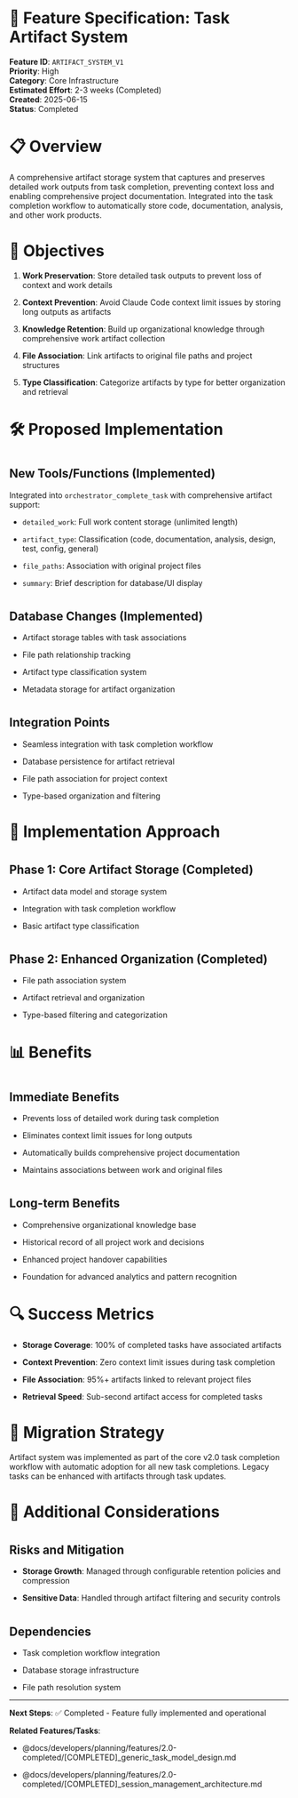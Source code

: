 
# 🔧 Feature Specification: Task Artifact System

**Feature ID**: `ARTIFACT_SYSTEM_V1`  
**Priority**: High  
**Category**: Core Infrastructure  
**Estimated Effort**: 2-3 weeks (Completed)  
**Created**: 2025-06-15  
**Status**: Completed  

#
# 📋 Overview

A comprehensive artifact storage system that captures and preserves detailed work outputs from task completion, preventing context loss and enabling comprehensive project documentation. Integrated into the task completion workflow to automatically store code, documentation, analysis, and other work products.

#
# 🎯 Objectives

1. **Work Preservation**: Store detailed task outputs to prevent loss of context and work details

2. **Context Prevention**: Avoid Claude Code context limit issues by storing long outputs as artifacts

3. **Knowledge Retention**: Build up organizational knowledge through comprehensive work artifact collection

4. **File Association**: Link artifacts to original file paths and project structures

5. **Type Classification**: Categorize artifacts by type for better organization and retrieval

#
# 🛠️ Proposed Implementation

#
## New Tools/Functions (Implemented)

Integrated into `orchestrator_complete_task` with comprehensive artifact support:

- `detailed_work`: Full work content storage (unlimited length)

- `artifact_type`: Classification (code, documentation, analysis, design, test, config, general)

- `file_paths`: Association with original project files

- `summary`: Brief description for database/UI display

#
## Database Changes (Implemented)

- Artifact storage tables with task associations

- File path relationship tracking

- Artifact type classification system

- Metadata storage for artifact organization

#
## Integration Points

- Seamless integration with task completion workflow

- Database persistence for artifact retrieval

- File path association for project context

- Type-based organization and filtering

#
# 🔄 Implementation Approach

#
## Phase 1: Core Artifact Storage (Completed)

- Artifact data model and storage system

- Integration with task completion workflow

- Basic artifact type classification

#
## Phase 2: Enhanced Organization (Completed)

- File path association system

- Artifact retrieval and organization

- Type-based filtering and categorization

#
# 📊 Benefits

#
## Immediate Benefits

- Prevents loss of detailed work during task completion

- Eliminates context limit issues for long outputs

- Automatically builds comprehensive project documentation

- Maintains associations between work and original files

#
## Long-term Benefits

- Comprehensive organizational knowledge base

- Historical record of all project work and decisions

- Enhanced project handover capabilities

- Foundation for advanced analytics and pattern recognition

#
# 🔍 Success Metrics

- **Storage Coverage**: 100% of completed tasks have associated artifacts

- **Context Prevention**: Zero context limit issues during task completion

- **File Association**: 95%+ artifacts linked to relevant project files

- **Retrieval Speed**: Sub-second artifact access for completed tasks

#
# 🎯 Migration Strategy

Artifact system was implemented as part of the core v2.0 task completion workflow with automatic adoption for all new task completions. Legacy tasks can be enhanced with artifacts through task updates.

#
# 📝 Additional Considerations

#
## Risks and Mitigation

- **Storage Growth**: Managed through configurable retention policies and compression

- **Sensitive Data**: Handled through artifact filtering and security controls

#
## Dependencies

- Task completion workflow integration

- Database storage infrastructure

- File path resolution system

---

**Next Steps**:
✅ Completed - Feature fully implemented and operational

**Related Features/Tasks**:

- @docs/developers/planning/features/2.0-completed/[COMPLETED]_generic_task_model_design.md

- @docs/developers/planning/features/2.0-completed/[COMPLETED]_session_management_architecture.md
